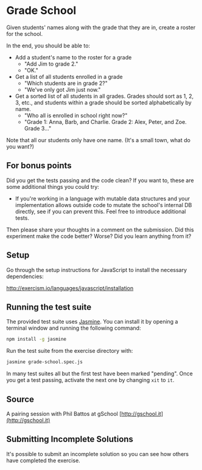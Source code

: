 # Grade School

Given students' names along with the grade that they are in, create a roster
for the school.

In the end, you should be able to:

* Add a student's name to the roster for a grade
  * "Add Jim to grade 2."
  * "OK."
* Get a list of all students enrolled in a grade
  * "Which students are in grade 2?"
  * "We've only got Jim just now."
* Get a sorted list of all students in all grades. Grades should sort
  as 1, 2, 3, etc., and students within a grade should be sorted
  alphabetically by name.
  * "Who all is enrolled in school right now?"
  * "Grade 1: Anna, Barb, and Charlie. Grade 2: Alex, Peter, and Zoe.
    Grade 3…"

Note that all our students only have one name. (It's a small town, what
do you want?)

## For bonus points

Did you get the tests passing and the code clean? If you want to, these
are some additional things you could try:

* If you're working in a language with mutable data structures and your
  implementation allows outside code to mutate the school's internal DB
  directly, see if you can prevent this. Feel free to introduce additional
  tests.

Then please share your thoughts in a comment on the submission. Did this
experiment make the code better? Worse? Did you learn anything from it?

## Setup

Go through the setup instructions for JavaScript to install the
necessary dependencies:

http://exercism.io/languages/javascript/installation

## Running the test suite

The provided test suite uses [Jasmine](https://jasmine.github.io/).
You can install it by opening a terminal window and running the
following command:

```sh
npm install -g jasmine
```

Run the test suite from the exercise directory with:

```sh
jasmine grade-school.spec.js
```

In many test suites all but the first test have been marked "pending".
Once you get a test passing, activate the next one by changing `xit` to `it`.

## Source

A pairing session with Phil Battos at gSchool [http://gschool.it](http://gschool.it)

## Submitting Incomplete Solutions

It's possible to submit an incomplete solution so you can see how others have completed the exercise.
